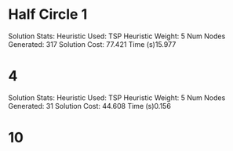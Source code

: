 # Half Circle 1

Solution Stats: 
Heuristic Used: TSP
Heuristic Weight: 5
Num Nodes Generated: 317
Solution Cost: 77.421
Time (s)15.977

# 4

Solution Stats: 
Heuristic Used: TSP
Heuristic Weight: 5
Num Nodes Generated: 31
Solution Cost: 44.608
Time (s)0.156


# 10

